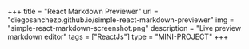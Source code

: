 +++
title = "React Markdown Previewer"
url = "diegosanchezp.github.io/simple-react-markdown-previewer"
img = "simple-react-markdown-screenshot.png"
description = "Live preview markdown editor"
tags = ["ReactJs"]
type = "MINI-PROJECT"
+++
